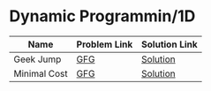 # Dynamic Programmin/1D


| Name       | Problem Link                       | Solution Link                      |
|--------------------|------------------------------------|-----------------------------------|
| Geek Jump        | [GFG](https://www.geeksforgeeks.org/problems/geek-jump/1)                | [Solution](https://github.com/moinhameed27/Ultimate-DSA/blob/main/DP/1D/Geek%20Jump.cpp)              |
| Minimal Cost        | [GFG](https://www.geeksforgeeks.org/problems/minimal-cost/1)                | [Solution](https://github.com/moinhameed27/Ultimate-DSA/blob/main/DP/1D/Minimal%20Cost.cpp)              |
